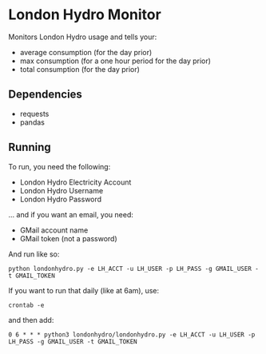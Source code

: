 # London Hydro Monitor

Monitors London Hydro usage and tells your:

* average consumption (for the day prior)
* max consumption (for a one hour period for the day prior)
* total consumption (for the day prior)

## Dependencies

* requests
* pandas

## Running

To run, you need the following:

* London Hydro Electricity Account
* London Hydro Username
* London Hydro Password

... and if you want an email, you need:

* GMail account name
* GMail token (not a password)

And run like so:

```
python londonhydro.py -e LH_ACCT -u LH_USER -p LH_PASS -g GMAIL_USER -t GMAIL_TOKEN
```

If you want to run that daily (like at 6am), use:

```
crontab -e
```

and then add:

```
0 6 * * * python3 londonhydro/londonhydro.py -e LH_ACCT -u LH_USER -p LH_PASS -g GMAIL_USER -t GMAIL_TOKEN
```